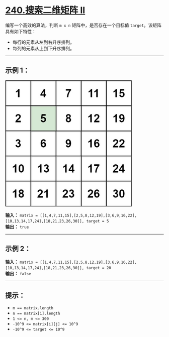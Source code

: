 # [240.搜索二维矩阵 II](https://leetcode.cn/problems/search-a-2d-matrix-ii/description)

编写一个高效的算法，判断 `m x n` 矩阵中，是否存在一个目标值 `target`。该矩阵具有如下特性：
- 每行的元素从左到右升序排列。
- 每列的元素从上到下升序排列。

---

## 示例 1：

![示例1](../images/240.搜索二维矩阵II.jpg)

**输入：** `matrix = [[1,4,7,11,15],[2,5,8,12,19],[3,6,9,16,22],[10,13,14,17,24],[18,21,23,26,30]], target = 5`  
**输出：** `true`

---

## 示例 2：

**输入：** `matrix = [[1,4,7,11,15],[2,5,8,12,19],[3,6,9,16,22],[10,13,14,17,24],[18,21,23,26,30]], target = 20`  
**输出：** `false`

---

## 提示：

- `m == matrix.length`
- `n == matrix[i].length`
- `1 <= n, m <= 300`
- `-10^9 <= matrix[i][j] <= 10^9`
- `-10^9 <= target <= 10^9` 